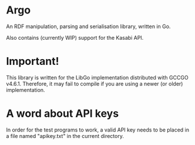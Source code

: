 Argo
====

An RDF manipulation, parsing and serialisation library, written in Go.

Also contains (currently WIP) support for the Kasabi API.

Important!
==========

This library is written for the LibGo implementation distributed with GCCGO v4.6.1.
Therefore, it may fail to compile if you are using a newer (or older) implementation.

A word about API keys
=====================

In order for the test programs to work, a valid API key needs to be placed in a file named "apikey.txt" in the current directory.
